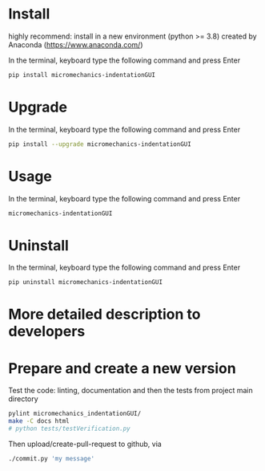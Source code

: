 # Install
highly recommend: install in a new environment (python >= 3.8) created by Anaconda (https://www.anaconda.com/)

In the terminal, keyboard type the following command and press Enter
``` bash
pip install micromechanics-indentationGUI
```
# Upgrade
In the terminal, keyboard type the following command and press Enter
``` bash
pip install --upgrade micromechanics-indentationGUI
```
# Usage
In the terminal, keyboard type the following command and press Enter
``` bash
micromechanics-indentationGUI
``` 
# Uninstall
In the terminal, keyboard type the following command and press Enter
``` bash
pip uninstall micromechanics-indentationGUI
```

# More detailed description to developers

# Prepare and create a new version
Test the code: linting, documentation and then the tests from project main directory
``` bash
pylint micromechanics_indentationGUI/
make -C docs html
# python tests/testVerification.py
```

Then upload/create-pull-request to github, via
``` bash
./commit.py 'my message'
```
